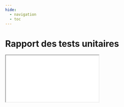 ```yaml
---
hide:
  - navigation
  - toc
---
```


# Rapport des tests unitaires

<iframe src="../tests/index.html"></iframe>
